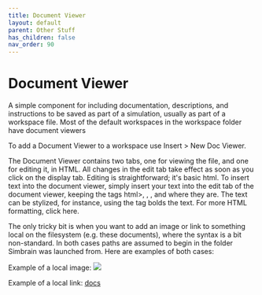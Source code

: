 ```yaml
---
title: Document Viewer
layout: default
parent: Other Stuff
has_children: false
nav_order: 90
---
```


# Document Viewer

A simple component for including documentation, descriptions, and instructions to be saved as part of a simulation, usually as part of a workspace file. Most of the default workspaces in the workspace folder have document viewers

To add a Document Viewer to a workspace use Insert > New Doc Viewer.

The Document Viewer contains two tabs, one for viewing the file, and one for editing it, in HTML. All changes in the edit tab take effect as soon as you click on the display tab. Editing is straightforward; it's basic html. To insert text into the document viewer, simply insert your text into the edit tab of the document viewer, keeping the tags html>, <body>, </html>, and </body> where they are. The text can be stylized, for instance, using the tag <b></b> bolds the text. For more HTML formatting, click here.

The only tricky bit is when you want to add an image or link to something local on the filesystem (e.g. these documents), where the syntax is a bit non-standard. In both cases paths are assumed to begin in the folder Simbrain was launched from. Here are examples of both cases:

Example of a local image:
    <img src = "file:docs/Images/simbrainlogo.gif">

Example of a local link:
    <a href = "file:docs/SimbrainDocs.html">docs</a>